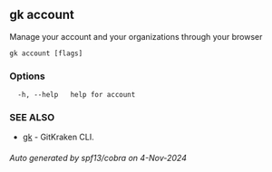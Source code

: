 ## gk account

Manage your account and your organizations through your browser

```
gk account [flags]
```

### Options

```
  -h, --help   help for account
```

### SEE ALSO

* [gk](gk.md)	 - GitKraken CLI.

###### Auto generated by spf13/cobra on 4-Nov-2024
